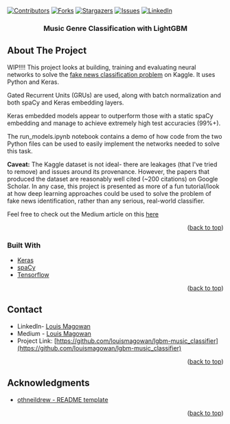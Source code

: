 <div id="top"></div>
<!--
*** Copied from https://github.com/othneildrew/Best-README-Template/blob/master/BLANK_README.md
-->



<!-- PROJECT SHIELDS -->
<!--
*** I'm using markdown "reference style" links for readability.
*** Reference links are enclosed in brackets [ ] instead of parentheses ( ).
*** See the bottom of this document for the declaration of the reference variables
*** for contributors-url, forks-url, etc. This is an optional, concise syntax you may use.
*** https://www.markdownguide.org/basic-syntax/#reference-style-links
-->
[![Contributors][contributors-shield]][contributors-url]
[![Forks][forks-shield]][forks-url]
[![Stargazers][stars-shield]][stars-url]
[![Issues][issues-shield]][issues-url]
[![LinkedIn][linkedin-shield]][linkedin-url]



<h3 align="center">Music Genre Classification with LightGBM</h3>


<!-- ABOUT THE PROJECT -->
## About The Project


WIP!!!! 
This project looks at building, training and evaluating neural networks to solve the [fake news classification problem](https://www.kaggle.com/datasets/clmentbisaillon/fake-and-real-news-dataset) on Kaggle. It uses Python and Keras. 

Gated Recurrent Units (GRUs) are used, along with batch normalization and both spaCy and Keras embedding layers. 

Keras embedded models appear to outperform those with a static spaCy embedding and manage to achieve extremely high test accuracies (99%+).

The run_models.ipynb notebook contains a demo of how code from the two Python files can be used to easily implement the networks needed to solve this task.

<b>Caveat:</b> The Kaggle dataset is not ideal- there are leakages (that I've tried to remove) and issues around its provenance. However, the papers that produced the dataset are reasonably well cited (~200 citations) on Google Scholar. In any case, this project is presented as more of a fun tutorial/look at how deep learning approaches could be used to solve the problem of fake news identification, rather than any serious, real-world classifier.

Feel free to check out the Medium article on this [here](https://medium.com/@louismagowan42)
<p align="right">(<a href="#top">back to top</a>)</p>

### Built With

* [Keras](https://keras.io/)
* [spaCy](https://spacy.io/)
* [Tensorflow](https://www.tensorflow.org/)

<p align="right">(<a href="#top">back to top</a>)</p>

<!-- CONTACT -->
## Contact

* LinkedIn- [Louis Magowan](https://www.linkedin.com/in/louismagowan/)
* Medium - [Louis Magowan](https://medium.com/@louismagowan42)
* Project Link: [https://github.com/louismagowan/lgbm-music_classifier](https://github.com/louismagowan/lgbm-music_classifier)

<p align="right">(<a href="#top">back to top</a>)</p>



<!-- ACKNOWLEDGMENTS -->
## Acknowledgments

* [othneildrew - README template](https://github.com/othneildrew/Best-README-Template/blob/master/BLANK_README.md)

<p align="right">(<a href="#top">back to top</a>)</p>



<!-- MARKDOWN LINKS & IMAGES -->
<!-- https://www.markdownguide.org/basic-syntax/#reference-style-links -->
[contributors-shield]: https://img.shields.io/github/contributors/louismagowan/lgbm-music_classifier.svg?style=for-the-badge
[contributors-url]: https://github.com/louismagowan/lgbm-music_classifier/graphs/contributors
[forks-shield]: https://img.shields.io/github/forks/louismagowan/lgbm-music_classifier.svg?style=for-the-badge
[forks-url]: https://github.com/louismagowan/lgbm-music_classifier/network/members
[stars-shield]: https://img.shields.io/github/stars/louismagowan/lgbm-music_classifier.svg?style=for-the-badge
[stars-url]: https://github.com/louismagowan/lgbm-music_classifier/stargazers
[issues-shield]: https://img.shields.io/github/issues/louismagowan/lgbm-music_classifier.svg?style=for-the-badge
[issues-url]: https://github.com/louismagowan/lgbm-music_classifier/issues
[license-shield]: https://img.shields.io/github/license/louismagowan/lgbm-music_classifier.svg?style=for-the-badge
[license-url]: https://github.com/louismagowan/lgbm-music_classifier/blob/master/LICENSE.txt
[linkedin-shield]: https://img.shields.io/badge/-LinkedIn-black.svg?style=for-the-badge&logo=linkedin&colorB=555
[linkedin-url]: https://www.linkedin.com/in/louismagowan/
[product-screenshot]: images/screenshot.png
